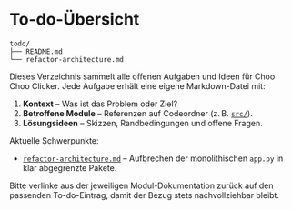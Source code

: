 # To-do-Übersicht

```text
todo/
├── README.md
└── refactor-architecture.md
```

Dieses Verzeichnis sammelt alle offenen Aufgaben und Ideen für Choo Choo Clicker. Jede Aufgabe erhält eine eigene Markdown-Datei mit:

1. **Kontext** – Was ist das Problem oder Ziel?
2. **Betroffene Module** – Referenzen auf Codeordner (z. B. [`src/`](../src/README.md)).
3. **Lösungsideen** – Skizzen, Randbedingungen und offene Fragen.

Aktuelle Schwerpunkte:
- [`refactor-architecture.md`](refactor-architecture.md) – Aufbrechen der monolithischen `app.py` in klar abgegrenzte Pakete.

Bitte verlinke aus der jeweiligen Modul-Dokumentation zurück auf den passenden To-do-Eintrag, damit der Bezug stets nachvollziehbar bleibt.
